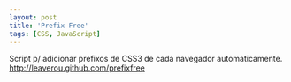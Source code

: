 ```yaml
---
layout: post
title: 'Prefix Free'
tags: [CSS, JavaScript]
---
```


Script p/ adicionar prefixos de CSS3 de cada navegador automaticamente.<br>
<http://leaverou.github.com/prefixfree>

